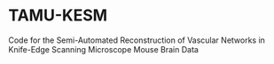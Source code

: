 TAMU-KESM
=========

Code for the Semi-Automated Reconstruction of Vascular Networks in Knife-Edge Scanning Microscope Mouse Brain Data

